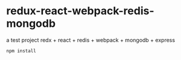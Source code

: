 # redux-react-webpack-redis-mongodb

a test project redx + react + redis + webpack + mongodb + express

```
npm install
```
